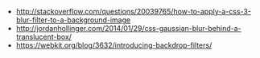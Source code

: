 - http://stackoverflow.com/questions/20039765/how-to-apply-a-css-3-blur-filter-to-a-background-image
- http://jordanhollinger.com/2014/01/29/css-gaussian-blur-behind-a-translucent-box/
- https://webkit.org/blog/3632/introducing-backdrop-filters/
